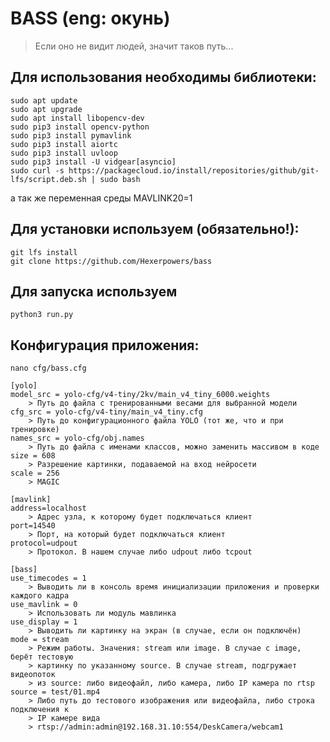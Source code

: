 # BASS (eng: окунь)

> Если оно не видит людей, значит таков путь...


## Для использования необходимы библиотеки: 

```shell
sudo apt update
sudo apt upgrade
sudo apt install libopencv-dev
sudo pip3 install opencv-python
sudo pip3 install pymavlink
sudo pip3 install aiortc
sudo pip3 install uvloop
sudo pip3 install -U vidgear[asyncio]
sudo curl -s https://packagecloud.io/install/repositories/github/git-lfs/script.deb.sh | sudo bash
```

а так же переменная среды MAVLINK20=1

## Для установки используем (обязательно!):
```shell
git lfs install
git clone https://github.com/Hexerpowers/bass
```

## Для запуска используем
```shell
python3 run.py
```

## Конфигурация приложения:

```shell
nano cfg/bass.cfg
```

```shell
[yolo]
model_src = yolo-cfg/v4-tiny/2kv/main_v4_tiny_6000.weights
    > Путь до файла с тренированными весами для выбранной модели
cfg_src = yolo-cfg/v4-tiny/main_v4_tiny.cfg
    > Путь до конфигурационного файла YOLO (тот же, что и при тренировке)
names_src = yolo-cfg/obj.names
    > Путь до файла с именами классов, можно заменить массивом в коде
size = 608
    > Разрешение картинки, подаваемой на вход нейросети
scale = 256
    > MAGIC

[mavlink]
address=localhost
    > Адрес узла, к которому будет подключаться клиент
port=14540
    > Порт, на который будет подключаться клиент
protocol=udpout
    > Протокол. В нашем случае либо udpout либо tcpout

[bass]
use_timecodes = 1
    > Выводить ли в консоль время инициализации приложения и проверки каждого кадра
use_mavlink = 0
    > Использовать ли модуль мавлинка
use_display = 1
    > Выводить ли картинку на экран (в случае, если он подключён)    
mode = stream
    > Режим работы. Значения: stream или image. В случае с image, берёт тестовую
    > картинку по указанному source. В случае stream, подгружает видеопоток
    > из source: либо видеофайл, либо камера, либо IP камера по rtsp
source = test/01.mp4
    > Либо путь до тестового изображения или видеофайла, либо строка подключения к 
    > IP камере вида
    > rtsp://admin:admin@192.168.31.10:554/DeskCamera/webcam1
```
